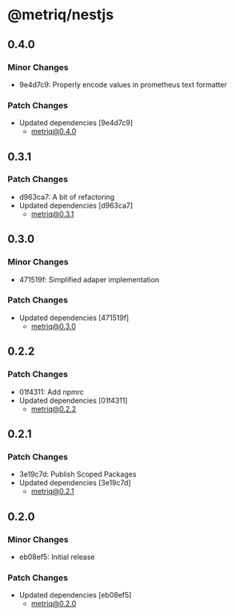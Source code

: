 # @metriq/nestjs

## 0.4.0

### Minor Changes

- 9e4d7c9: Properly encode values in prometheus text formatter

### Patch Changes

- Updated dependencies [9e4d7c9]
    - metriq@0.4.0

## 0.3.1

### Patch Changes

- d963ca7: A bit of refactoring
- Updated dependencies [d963ca7]
    - metriq@0.3.1

## 0.3.0

### Minor Changes

- 471519f: Simplified adaper implementation

### Patch Changes

- Updated dependencies [471519f]
    - metriq@0.3.0

## 0.2.2

### Patch Changes

- 01f4311: Add npmrc
- Updated dependencies [01f4311]
    - metriq@0.2.2

## 0.2.1

### Patch Changes

- 3e19c7d: Publish Scoped Packages
- Updated dependencies [3e19c7d]
    - metriq@0.2.1

## 0.2.0

### Minor Changes

- eb08ef5: Initial release

### Patch Changes

- Updated dependencies [eb08ef5]
    - metriq@0.2.0
